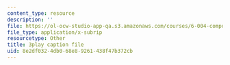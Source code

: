 ```yaml
---
content_type: resource
description: ''
file: https://ol-ocw-studio-app-qa.s3.amazonaws.com/courses/6-004-computation-structures-spring-2017/8e2df0324db068e89261438f47b372cb_R6EzJKevAE8.srt
file_type: application/x-subrip
resourcetype: Other
title: 3play caption file
uid: 8e2df032-4db0-68e8-9261-438f47b372cb
---
```

